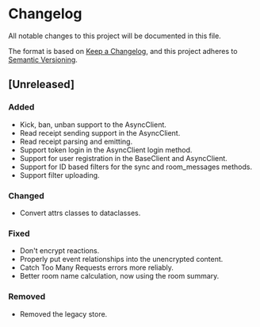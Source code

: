 # Changelog
All notable changes to this project will be documented in this file.

The format is based on [Keep a Changelog](https://keepachangelog.com/en/1.0.0/),
and this project adheres to [Semantic Versioning](https://semver.org/spec/v2.0.0.html).

## [Unreleased]

### Added
- Kick, ban, unban support to the AsyncClient.
- Read receipt sending support in the AsyncClient.
- Read receipt parsing and emitting.
- Support token login in the AsyncClient login method.
- Support for user registration in the BaseClient and AsyncClient.
- Support for ID based filters for the sync and room_messages methods.
- Support filter uploading.

### Changed
- Convert attrs classes to dataclasses.

### Fixed
- Don't encrypt reactions.
- Properly put event relationships into the unencrypted content.
- Catch Too Many Requests errors more reliably.
- Better room name calculation, now using the room summary.

### Removed
- Removed the legacy store.
